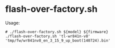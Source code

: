 # flash-over-factory.sh

Usage:
```
# ./flash-over-factory.sh ${model} ${firmware}
./flash-over-factory.sh 'tl-wr841n-v8' 'tmp/fw/wr841nv8_en_3_15_9_up_boot(140724).bin'
```
